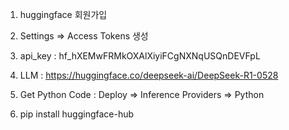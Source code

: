 1. huggingface 회원가입

2. Settings => Access Tokens 생성

3. api_key :
    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

4. LLM : 
    https://huggingface.co/deepseek-ai/DeepSeek-R1-0528

5. Get Python Code : 
    Deploy => Inference Providers => Python

6. pip install huggingface-hub
